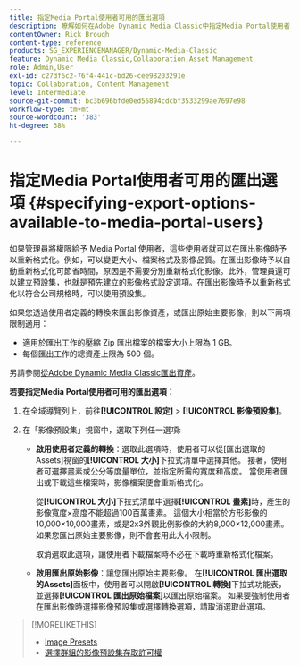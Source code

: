 ```yaml
---
title: 指定Media Portal使用者可用的匯出選項
description: 瞭解如何在Adobe Dynamic Media Classic中指定Media Portal使用者可用的匯出選項。
contentOwner: Rick Brough
content-type: reference
products: SG_EXPERIENCEMANAGER/Dynamic-Media-Classic
feature: Dynamic Media Classic,Collaboration,Asset Management
role: Admin,User
exl-id: c27df6c2-76f4-441c-bd26-cee98203291e
topic: Collaboration, Content Management
level: Intermediate
source-git-commit: bc3b696bfde0ed55894cdcbf3533299ae7697e98
workflow-type: tm+mt
source-wordcount: '383'
ht-degree: 38%

---
```


# 指定Media Portal使用者可用的匯出選項 {#specifying-export-options-available-to-media-portal-users}

如果管理員將權限給予 Media Portal 使用者，這些使用者就可以在匯出影像時予以重新格式化。例如，可以變更大小、檔案格式及影像品質。在匯出影像時予以自動重新格式化可節省時間，原因是不需要分別重新格式化影像。此外，管理員還可以建立預設集，也就是預先建立的影像格式設定選項。在匯出影像時予以重新格式化以符合公司規格時，可以使用預設集。

如果您透過使用者定義的轉換來匯出影像資產，或匯出原始主要影像，則以下兩項限制適用：

* 適用於匯出工作的壓縮 Zip 匯出檔案的檔案大小上限為 1 GB。
* 每個匯出工作的總資產上限為 500 個。

另請參閱[從Adobe Dynamic Media Classic匯出資產](exporting-assets-from-dmc.md#exporting-assets-from_dmc)。

**若要指定Media Portal使用者可用的匯出選項：**

1. 在全域導覽列上，前往&#x200B;**[!UICONTROL 設定]** > **[!UICONTROL 影像預設集]**。
1. 在「影像預設集」視窗中，選取下列任一選項:

   * **啟用使用者定義的轉換**：選取此選項時，使用者可以從[匯出選取的Assets]視窗的&#x200B;**[!UICONTROL 大小]**&#x200B;下拉式清單中選擇其他。 接著，使用者可選擇畫素或公分等度量單位，並指定所需的寬度和高度。 當使用者匯出或下載這些檔案時，影像檔案便會重新格式化。

     從&#x200B;**[!UICONTROL 大小]**&#x200B;下拉式清單中選擇&#x200B;**[!UICONTROL 畫素]**&#x200B;時，產生的影像寬度×高度不能超過100百萬畫素。 這個大小相當於方形影像的10,000×10,000畫素，或是2x3外觀比例影像的大約8,000×12,000畫素。 如果您匯出原始主要影像，則不會套用此大小限制。

     取消選取此選項，讓使用者下載檔案時不必在下載時重新格式化檔案。

   * **啟用匯出原始影像**：讓您匯出原始主要影像。 在&#x200B;**[!UICONTROL 匯出選取的Assets]**&#x200B;面板中，使用者可以開啟&#x200B;**[!UICONTROL 轉換]**&#x200B;下拉式功能表，並選擇&#x200B;**[!UICONTROL 匯出原始檔案]**&#x200B;以匯出原始檔案。 如果要強制使用者在匯出影像時選擇影像預設集或選擇轉換選項，請取消選取此選項。

>[!MORELIKETHIS]
>
>* [Image Presets](application-setup.md#image_presets)
>* [選擇群組的影像預設集存取許可權](creating-media-portal-groups.md#choosing_image_preset_access_permissions_for_a_group)

